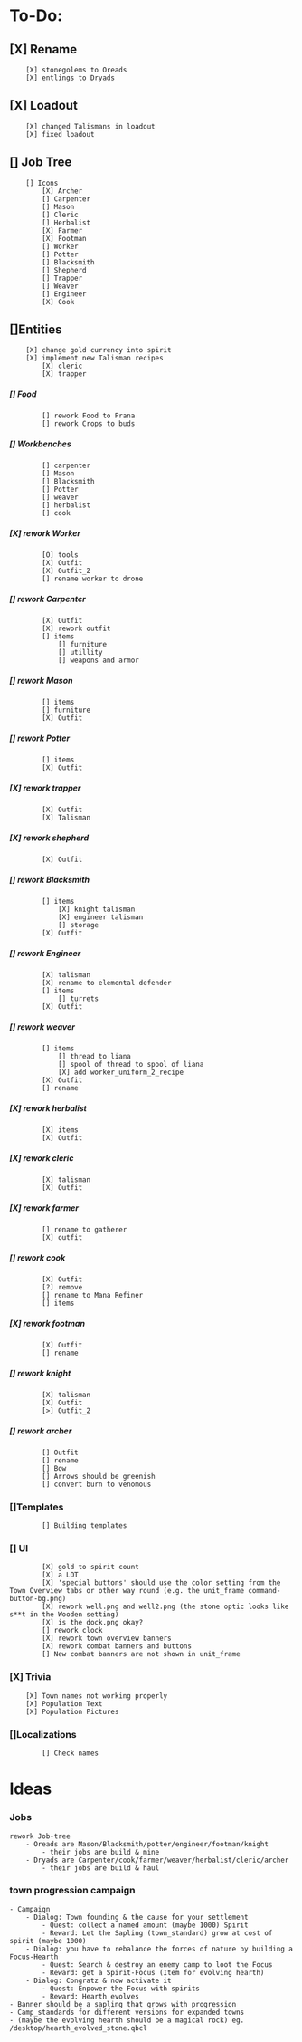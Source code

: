 # **To-Do:**
## [X] Rename
		[X] stonegolems to Oreads
		[X] entlings to Dryads
## [X] Loadout
		[X] changed Talismans in loadout
		[X] fixed loadout
## [] Job Tree
		[] Icons
			[X] Archer
			[] Carpenter
			[] Mason
			[] Cleric
			[] Herbalist
			[X] Farmer
			[X] Footman
			[] Worker
			[] Potter
			[] Blacksmith
			[] Shepherd
			[] Trapper
			[] Weaver
			[] Engineer
			[X] Cook
## []Entities
		[X] change gold currency into spirit
		[X] implement new Talisman recipes
			[X] cleric
			[X] trapper
##### [] Food
			[] rework Food to Prana
			[] rework Crops to buds
##### [] Workbenches
			[] carpenter
			[] Mason
			[] Blacksmith
			[] Potter
			[] weaver
			[] herbalist
			[] cook
##### [X] rework Worker
			[O] tools
			[X] Outfit
			[X] Outfit_2
			[] rename worker to drone
##### []	rework Carpenter
			[X] Outfit
			[X] rework outfit
			[] items
				[] furniture
				[] utillity
				[] weapons and armor
##### []	rework Mason
			[] items
			[] furniture
			[X] Outfit
##### []	rework Potter
			[] items
			[X] Outfit
##### [X]	rework trapper
			[X] Outfit
			[X] Talisman
##### [X]	rework shepherd
			[X] Outfit
##### []	rework Blacksmith
			[] items
				[X] knight talisman
				[X] engineer talisman
				[] storage
			[X] Outfit
##### [] rework Engineer
			[X] talisman
			[X] rename to elemental defender
			[] items
				[] turrets
			[X] Outfit
##### [] rework weaver
			[] items
				[] thread to liana
				[] spool of thread to spool of liana
				[X] add worker_uniform_2_recipe
			[X] Outfit
			[] rename
##### [X] rework herbalist
			[X] items
			[X] Outfit
##### [X] rework cleric
			[X] talisman
			[X] Outfit
##### [X] rework farmer
			[] rename to gatherer
			[X] outfit
##### [] rework cook
			[X] Outfit
			[?] remove
			[] rename to Mana Refiner
			[] items
##### [X] rework footman
			[X] Outfit
			[] rename
##### [] rework knight
			[X] talisman
			[X] Outfit
			[>] Outfit_2
##### [] rework archer
			[] Outfit
			[] rename
			[] Bow
			[] Arrows should be greenish
			[] convert burn to venomous
### []Templates
			[] Building templates
### [] UI
			[X] gold to spirit count
			[X] a LOT
			[X] 'special buttons' should use the color setting from the Town Overview tabs or other way round (e.g. the unit_frame command-button-bg.png)
			[X] rework well.png and well2.png (the stone optic looks like s**t in the Wooden setting)
			[X] is the dock.png okay?
			[] rework clock
			[X] rework town overview banners
			[X] rework combat banners and buttons
			[] New combat banners are not shown in unit_frame
### [X] Trivia
		[X]	Town names not working properly
		[X]	Population Text
		[X]	Population Pictures
### []Localizations
			[] Check names

# **Ideas**
### Jobs
	rework Job-tree
		- Oreads are Mason/Blacksmith/potter/engineer/footman/knight
			- their jobs are build & mine
		- Dryads are Carpenter/cook/farmer/weaver/herbalist/cleric/archer
			- their jobs are build & haul
### town progression campaign
	- Campaign
		- Dialog: Town founding & the cause for your settlement
			- Quest: collect a named amount (maybe 1000) Spirit
			- Reward: Let the Sapling (town_standard) grow at cost of spirit (maybe 1000)
		- Dialog: you have to rebalance the forces of nature by building a Focus-Hearth
			- Quest: Search & destroy an enemy camp to loot the Focus
			- Reward: get a Spirit-Focus (Item for evolving hearth)
		- Dialog: Congratz & now activate it
			- Quest: Enpower the Focus with spirits
			- Reward: Hearth evolves
	- Banner should be a sapling that grows with progression
	- Camp_standards for different versions for expanded towns
	- (maybe the evolving hearth should be a magical rock) eg. /desktop/hearth_evolved_stone.qbcl

